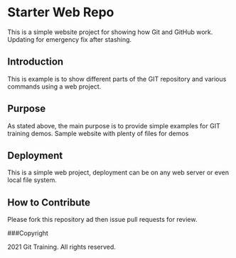 # Starter Web Repo

This is a simple website project for showing how Git and GitHub work. Updating for emergency fix after stashing.

## Introduction

This is example is to show different parts of the GIT repository and various commands using a web project.

## Purpose

As stated above, the main purpose is to provide simple examples for GIT training demos. Sample website with plenty of files for demos

## Deployment

This is a simple web project, deployment can be on any web server or even local file system.

## How to Contribute

Please fork this repository ad then issue pull requests for review.

###Copyright

2021 Git Training. All rights reserved.
